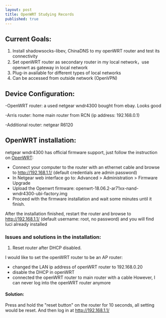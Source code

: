 ```yaml
---
layout: post
title: OpenWRT Studying Records
published: true
---
```


## Current Goals:
1. Install shadowsocks-libev, ChinaDNS to my openWRT router and test its connectivity
2. Set openWRT router as secondary router in my local network，use openwrt as gateway in local network
3. Plug-in available for different types of local networks
4. Can be accessed from outside network (OpenVPN)

## Device Configuration:
-OpenWRT router: a used netgear wndr4300 bought from ebay. Looks good

-Arris router: home main router from RCN (ip address: 192.168.0.1)

-Additional router: netgear R6120

## OpenWRT installation:
netgear wndr4300 has official firmware support, just follow the instruction on [OpenWRT](https://openwrt.org/toh/netgear/wndr4300):
- Connect your computer to the router with an ethernet cable and browse to http://192.168.1.1/ (default credentials are admin password)
- In Netgear web interface go to: Advanced > Administration > Firmware Upgrade 
- Upload the Openwrt firmware: openwrt-18.06.2-ar71xx-nand-wndr4300-ubi-factory.img
- Proceed with the firmware installation and wait some minutes until it finish.

After the installation finished, restart the router and browse to http://192.168.1.1/ (default username: root, no password) and you will find luci already installed

### Issues and solutions in the installation:
1. Reset router after DHCP disabled.

I would like to set the openWRT router to be an AP router: 
  - changed the LAN ip address of openWRT router to 192.168.0.20
  - disable the DHCP in openWRT
  - connected the openWRT router to main router with a cable
However, I can never log into the openWRT router anymore

#### Solution: 
Press and hold the "reset button" on the router for 10 seconds, all setting would be reset. And then log in at http://192.168.1.1/






